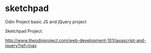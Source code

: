 # sketchpad
Odin Project basic JS and jQuery project

Sketchpad Project. 

http://www.theodinproject.com/web-development-101/javascript-and-jquery?ref=lnav